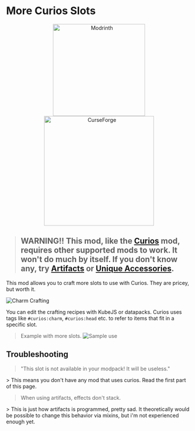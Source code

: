 # More Curios Slots

<p align="center">
  <a href="https://modrinth.com/mod/more-curios-slots"><img src="https://i.imgur.com/rJGFMCf.png" alt="Modrinth" width="250" height="auto"></a>
  <a href="https://www.curseforge.com/minecraft/mc-mods/more-curios-slots"><img src="https://i.imgur.com/ts51S3Q.png" alt="CurseForge" width="298" height="auto"></a>
</p>

> ## WARNING!! This mod, like the [Curios](https://modrinth.com/mod/curios) mod, requires other supported mods to work. It won't do much by itself. If you don't know any, try [Artifacts](https://modrinth.com/mod/artifacts) or [Unique Accessories](https://modrinth.com/mod/unique-accessories).


This mod allows you to craft more slots to use with Curios. They are pricey, but worth it.

![Charm Crafting](https://files.catbox.moe/lc1t17.webp)

You can edit the crafting recipes with KubeJS or datapacks. Curios uses tags like `#curios:charm`, `#curios:head` etc. to refer to items that fit in a specific slot. 

> Example with more slots.
![Sample use](https://files.catbox.moe/igbnrp.webp)

## Troubleshooting
> "This slot is not available in your modpack! It will be useless."

\> This means you don't have any mod that uses curios. Read the first part of this page.

> When using artifacts, effects don't stack.

\> This is just how artifacts is programmed, pretty sad. It theoretically would be possible to change this behavior via mixins, but i'm not experienced enough yet.
